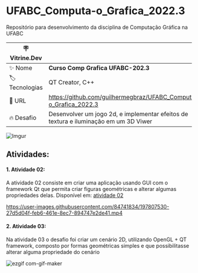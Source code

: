 # UFABC_Computa-o_Grafica_2022.3
Repositório para desenvolvimento da disciplina de Computação Gráfica na UFABC

| :placard: Vitrine.Dev |     |
| -------------  | --- |
| :sparkles: Nome        | **Curso Comp Grafica UFABC-202.3**
| :label: Tecnologias | QT Creator, C++
| :rocket: URL         | https://github.com/guilhermegbraz/UFABC_Computa-o_Grafica_2022.3
| :fire: Desafio     | Desenvolver um jogo 2d, e implementar efeitos de textura e iluminação em um 3D Viwer

<!-- Inserir imagem com a #vitrinedev ao final do link -->
![Imgur](#vitrinedev)

## Atividades:

#### 1. Atividade 02:
<p> A atividade 02 consiste em criar uma aplicação usando GUI com o framework Qt que permita criar figuras geométricas e alterar algumas propriedades delas. Disponível em: <a href="https://github.com/guilhermegbraz/UFABC_Computa-o_Grafica_2022.3/tree/main/Semana%2002/Atividade%202">atividade 02</a></p>

https://user-images.githubusercontent.com/84741834/197807530-27d5d04f-feb6-461e-8ec7-894747e2de41.mp4


#### 2. Atividade 03:
<p> Na atividade 03 o desafio foi criar um cenário 2D, utilizando OpenGL + QT framework, composto por formas geométricas simples e que possibilitasse
alterar alguma propriedade do cenário</p>
 
![ezgif com-gif-maker](https://user-images.githubusercontent.com/84741834/197809580-9a0d047c-645f-44ae-a33d-2fe55577cd8c.gif)

  
